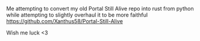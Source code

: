 Me attempting to convert my old Portal Still Alive repo into rust from python while attempting to slightly overhaul it to be more faithful
https://github.com/Xanthus58/Portal-Still-Alive

Wish me luck <3
